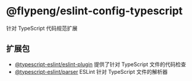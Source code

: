 # @flypeng/eslint-config-typescript

针对 TypeScript 代码规范扩展

## 扩展包

- [@typescript-eslint/eslint-plugin](https://github.com/typescript-eslint/typescript-eslint) 提供了针对 TypeScript 文件的代码检查
- [@typescript-eslint/parser](https://github.com/ota-meshi/jsonc-eslint-parser) ESLint 针对 TypeScript 文件的解析器
